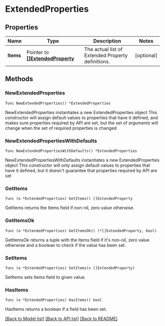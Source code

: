 # ExtendedProperties

## Properties

Name | Type | Description | Notes
------------ | ------------- | ------------- | -------------
**Items** | Pointer to [**[]ExtendedProperty**](ExtendedProperty.md) | The actual list of Extended Property definitions. | [optional] 

## Methods

### NewExtendedProperties

`func NewExtendedProperties() *ExtendedProperties`

NewExtendedProperties instantiates a new ExtendedProperties object
This constructor will assign default values to properties that have it defined,
and makes sure properties required by API are set, but the set of arguments
will change when the set of required properties is changed

### NewExtendedPropertiesWithDefaults

`func NewExtendedPropertiesWithDefaults() *ExtendedProperties`

NewExtendedPropertiesWithDefaults instantiates a new ExtendedProperties object
This constructor will only assign default values to properties that have it defined,
but it doesn't guarantee that properties required by API are set

### GetItems

`func (o *ExtendedProperties) GetItems() []ExtendedProperty`

GetItems returns the Items field if non-nil, zero value otherwise.

### GetItemsOk

`func (o *ExtendedProperties) GetItemsOk() (*[]ExtendedProperty, bool)`

GetItemsOk returns a tuple with the Items field if it's non-nil, zero value otherwise
and a boolean to check if the value has been set.

### SetItems

`func (o *ExtendedProperties) SetItems(v []ExtendedProperty)`

SetItems sets Items field to given value.

### HasItems

`func (o *ExtendedProperties) HasItems() bool`

HasItems returns a boolean if a field has been set.


[[Back to Model list]](../README.md#documentation-for-models) [[Back to API list]](../README.md#documentation-for-api-endpoints) [[Back to README]](../README.md)


